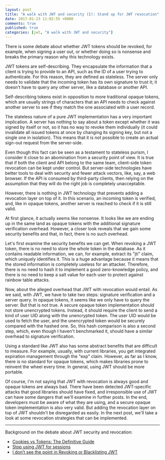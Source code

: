 ```yaml
---
layout: post
title: "A walk with JWT and security (I): Stand up for JWT revocation"
date: 2017-01-23 11:02:55 +0000
comments: true
published: true
categories: [jwt, "A walk with JWT and security"]
---
```

There is some debate about whether JWT tokens should be revoked, for example, when signing a user out, or whether doing so is nonsense and breaks the primary reason why this technology exists.

JWT tokens are self-describing. They encapsulate the information that a client is trying to provide to an API, such as the ID of a user trying to authenticate. For this reason, they are defined as stateless. The server only needs to validate that the incoming token has its own signature to trust it; it doesn't have to query any other server, like a database or another API.

Self-describing tokens exist in opposition to more traditional opaque tokens, which are usually strings of characters that an API needs to check against another server to see if they match the one associated with a user record.

The stateless nature of a pure JWT implementation has a very important implication. A server has nothing to say about a token except whether it was signed by itself or not, so it has no way to revoke them individually (it could invalidate all issued tokens at once by changing its signing key, but not a single one in isolation). This means that it is not possible to create an actual sign-out request from the server-side.

Even though this fact can be seen as a testament to stateless purism, I consider it close to an abomination from a security point of view. It is true that if both the client and API belong to the same team, client-side token revocation can be kept under control. But server-side technologies have better tools to deal with security and fewer attack vectors, like, say, a web browser. If the API is consumed by third-party clients, then relying on the assumption that they will do the right job is completely unacceptable.

However, there is nothing in JWT technology that prevents adding a revocation layer on top of it. In this scenario, an incoming token is verified, and, like in opaque tokens, another server is reached to check if it is still valid.

At first glance, it actually seems like nonsense. It looks like we are ending up in the same land as opaque tokens with the additional signature verification overhead. However, a closer look reveals that we gain some security benefits and that, in fact, there is no such overhead.

Let's first examine the security benefits we can get. When revoking a JWT token, there is no need to store the whole token in the database. As it contains readable information, we can, for example, extract its "jti" claim, which uniquely identifies it. This is a huge advantage because it means that the stored information is completely useless for an attacker. Therefore, there is no need to hash it to implement a good zero-knowledge policy, and there is no need to keep a salt value for each user to protect against rainbow table attacks.

Now, about the alleged overhead that JWT with revocation would entail. As we said, with JWT, we have to take two steps: signature verification and a server query. In opaque tokens, it seems like we only have to query the server. But that is not true. A secure opaque token implementation should not store unencrypted tokens. Instead, it should require the client to send a kind of user UID along with the unencrypted token. The user UID would be used to fetch the user, and the unencrypted token would be securely compared with the hashed one. So, this hash comparison is also a second step, which, even though I haven't benchmarked it, should have a similar overhead to signature verification.

Using a standard like JWT also has some abstract benefits that are difficult to measure. For example, usually, with current libraries, you get integrated expiration management through the "exp" claim. However, as far as I know, there is no standard for opaque tokens, which makes libraries prone to reinvent the wheel every time. In general, using JWT should be more portable.

Of course, I'm not saying that JWT with revocation is always good and opaque tokens are always bad. There have been detected JWT-specific attacks that good libraries should have fixed, and irresponsible use of JWT can have some dangers that we'll examine in further posts. In the end, developers must be aware of what they are using, and a secure opaque token implementation is also very valid. But adding the revocation layer on top of JWT shouldn't be disregarded as easily. In the next post, we'll take a look at some revocation strategies that can be implemented.

---

Background on the debate about JWT security and revocation:

- [Cookies vs Tokens: The Definitive Guide](https://auth0.com/blog/cookies-vs-tokens-definitive-guide/)
- [Stop using JWT for sessions](http://cryto.net/~joepie91/blog/2016/06/13/stop-using-jwt-for-sessions/)
- [I don’t see the point in Revoking or Blacklisting JWT](https://www.dinochiesa.net/?p=1388)
